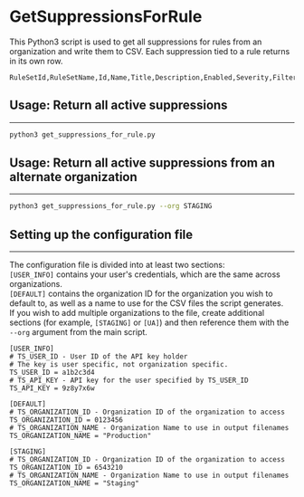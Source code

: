 
#  GetSuppressionsForRule
This Python3 script is used to get all suppressions for rules from an organization and write them to CSV. Each suppression tied to a rule returns in its own row. 

```
RuleSetId,RuleSetName,Id,Name,Title,Description,Enabled,Severity,Filter,Suppressions
```

## Usage: Return all active suppressions
---

```bash
python3 get_suppressions_for_rule.py
```

## Usage: Return all active suppressions from an alternate organization
---

```bash
python3 get_suppressions_for_rule.py --org STAGING
```

## Setting up the configuration file
---
The configuration file is divided into at least two sections:  
`[USER_INFO]` contains your user's credentials, which are the same across organizations.  
`[DEFAULT]` contains the organization ID for the organization you wish to default to, as well as a name to use for the CSV files the script generates.  
If you wish to add multiple organizations to the file, create additional sections (for example, `[STAGING]` or `[UA]`) and then reference them with the `--org` argument from the main script.
```
[USER_INFO]
# TS_USER_ID - User ID of the API key holder
# The key is user specific, not organization specific.
TS_USER_ID = a1b2c3d4
# TS_API_KEY - API key for the user specified by TS_USER_ID
TS_API_KEY = 9z8y7x6w

[DEFAULT]
# TS_ORGANIZATION_ID - Organization ID of the organization to access
TS_ORGANIZATION_ID = 0123456
# TS_ORGANIZATION_NAME - Organization Name to use in output filenames
TS_ORGANIZATION_NAME = "Production"

[STAGING]
# TS_ORGANIZATION_ID - Organization ID of the organization to access
TS_ORGANIZATION_ID = 6543210
# TS_ORGANIZATION_NAME - Organization Name to use in output filenames
TS_ORGANIZATION_NAME = "Staging"
```